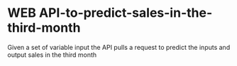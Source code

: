 # WEB API-to-predict-sales-in-the-third-month
Given a set of variable input the API pulls a request to predict the inputs and output sales in the third month
